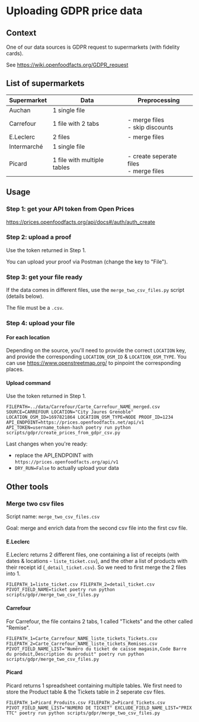 # Uploading GDPR price data

## Context

One of our data sources is GDPR request to supermarkets (with fidelity cards).

See https://wiki.openfoodfacts.org/GDPR_request

## List of supermarkets

|Supermarket|Data                       |Preprocessing|
|-----------|---------------------------|---|
|Auchan     |1 single file              ||
|Carrefour  |1 file with 2 tabs         |- merge files<br/>- skip discounts|
|E.Leclerc  |2 files                    |- merge files|
|Intermarché|1 single file              ||
|Picard     |1 file with multiple tables|- create seperate files<br>- merge files|

## Usage

### Step 1: get your API token from Open Prices

https://prices.openfoodfacts.org/api/docs#/auth/auth_create

### Step 2: upload a proof

Use the token returned in Step 1.

You can upload your proof via Postman (change the key to "File").

### Step 3: get your file ready

If the data comes in different files, use the `merge_two_csv_files.py` script (details below).

The file must be a `.csv`.

### Step 4: upload your file

#### For each location

Depending on the source, you'll need to provide the correct `LOCATION` key, and provide the corresponding `LOCATION_OSM_ID` & `LOCATION_OSM_TYPE`. You can use https://www.openstreetmap.org/ to pinpoint the corresponding places.

#### Upload command

Use the token returned in Step 1.

```
FILEPATH=../data/Carrefour/Carte_Carrefour_NAME_merged.csv SOURCE=CARREFOUR LOCATION="City Jaures Grenoble" LOCATION_OSM_ID=1697821864 LOCATION_OSM_TYPE=NODE PROOF_ID=1234 API_ENDPOINT=https://prices.openfoodfacts.net/api/v1 API_TOKEN=username_token-hash poetry run python scripts/gdpr/create_prices_from_gdpr_csv.py
```

Last changes when you're ready:
- replace the API_ENDPOINT with `https://prices.openfoodfacts.org/api/v1`
-  `DRY_RUN=False` to actually upload your data

## Other tools

### Merge two csv files

Script name: `merge_two_csv_files.csv`

Goal: merge and enrich data from the second csv file into the first csv file.

#### E.Leclerc

E.Leclerc returns 2 different files, one containing a list of receipts (with dates & locations - `liste_ticket.csv`), and the other a list of products with their receipt id (`_detail_ticket.csv`). So we need to first merge the 2 files into 1.
```
FILEPATH_1=liste_ticket.csv FILEPATH_2=detail_ticket.csv PIVOT_FIELD_NAME=ticket poetry run python scripts/gdpr/merge_two_csv_files.py
```

#### Carrefour

For Carrefour, the file contains 2 tabs, 1 called "Tickets" and the other called "Remise".
```
FILEPATH_1=Carte_Carrefour_NAME_liste_tickets_Tickets.csv FILEPATH_2=Carte_Carrefour_NAME_liste_tickets_Remises.csv PIVOT_FIELD_NAME_LIST="Numéro du ticket de caisse magasin,Code Barre du produit,Description du produit" poetry run python scripts/gdpr/merge_two_csv_files.py
```

#### Picard

Picard returns 1 spreadsheet containing multiple tables. We first need to store the Product table & the Tickets table in 2 seperate csv files.
```
FILEPATH_1=Picard_Produits.csv FILEPATH_2=Picard_Tickets.csv PIVOT_FIELD_NAME_LIST="NUMERO DE TICKET" EXCLUDE_FIELD_NAME_LIST="PRIX TTC" poetry run python scripts/gdpr/merge_two_csv_files.py
```
